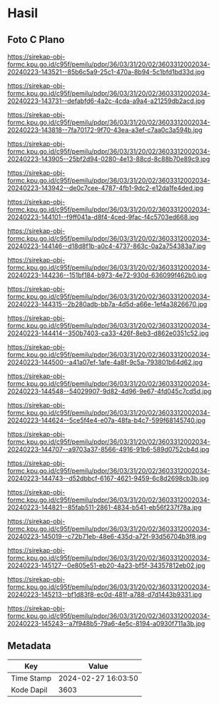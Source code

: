 # Hasil

## Foto C Plano

https://sirekap-obj-formc.kpu.go.id/c95f/pemilu/pdpr/36/03/31/20/02/3603312002034-20240223-143521--85b6c5a9-25c1-470a-8b94-5c1bfd1bd33d.jpg

https://sirekap-obj-formc.kpu.go.id/c95f/pemilu/pdpr/36/03/31/20/02/3603312002034-20240223-143731--defabfd6-4a2c-4cda-a9a4-a21259db2acd.jpg

https://sirekap-obj-formc.kpu.go.id/c95f/pemilu/pdpr/36/03/31/20/02/3603312002034-20240223-143818--7fa70172-9f70-43ea-a3ef-c7aa0c3a594b.jpg

https://sirekap-obj-formc.kpu.go.id/c95f/pemilu/pdpr/36/03/31/20/02/3603312002034-20240223-143905--25bf2d94-0280-4e13-88cd-8c88b70e89c9.jpg

https://sirekap-obj-formc.kpu.go.id/c95f/pemilu/pdpr/36/03/31/20/02/3603312002034-20240223-143942--de0c7cee-4787-4fb1-9dc2-e12da1fe4ded.jpg

https://sirekap-obj-formc.kpu.go.id/c95f/pemilu/pdpr/36/03/31/20/02/3603312002034-20240223-144101--f9ff041a-d8f4-4ced-9fac-f4c5703ed668.jpg

https://sirekap-obj-formc.kpu.go.id/c95f/pemilu/pdpr/36/03/31/20/02/3603312002034-20240223-144146--d18d8f1b-a0c4-4737-863c-0a2a754383a7.jpg

https://sirekap-obj-formc.kpu.go.id/c95f/pemilu/pdpr/36/03/31/20/02/3603312002034-20240223-144236--151bf184-b973-4e72-930d-636099f462b0.jpg

https://sirekap-obj-formc.kpu.go.id/c95f/pemilu/pdpr/36/03/31/20/02/3603312002034-20240223-144315--2b280adb-bb7a-4d5d-a66e-1ef4a3826670.jpg

https://sirekap-obj-formc.kpu.go.id/c95f/pemilu/pdpr/36/03/31/20/02/3603312002034-20240223-144414--350b7403-ca33-426f-8eb3-d862e0351c52.jpg

https://sirekap-obj-formc.kpu.go.id/c95f/pemilu/pdpr/36/03/31/20/02/3603312002034-20240223-144500--a41a07ef-1afe-4a8f-9c5a-793801b64d62.jpg

https://sirekap-obj-formc.kpu.go.id/c95f/pemilu/pdpr/36/03/31/20/02/3603312002034-20240223-144548--54029907-9d82-4d96-9e67-4fd045c7cd5d.jpg

https://sirekap-obj-formc.kpu.go.id/c95f/pemilu/pdpr/36/03/31/20/02/3603312002034-20240223-144624--5ce5f4e4-e07a-48fa-b4c7-599f68145740.jpg

https://sirekap-obj-formc.kpu.go.id/c95f/pemilu/pdpr/36/03/31/20/02/3603312002034-20240223-144707--a9703a37-8566-4916-91b6-589d0752cb4d.jpg

https://sirekap-obj-formc.kpu.go.id/c95f/pemilu/pdpr/36/03/31/20/02/3603312002034-20240223-144743--d52dbbcf-6167-4621-9459-6c8d2698cb3b.jpg

https://sirekap-obj-formc.kpu.go.id/c95f/pemilu/pdpr/36/03/31/20/02/3603312002034-20240223-144821--85fab511-2861-4834-b541-eb56f237f78a.jpg

https://sirekap-obj-formc.kpu.go.id/c95f/pemilu/pdpr/36/03/31/20/02/3603312002034-20240223-145019--c72b71eb-48e6-435d-a72f-93d56704b3f8.jpg

https://sirekap-obj-formc.kpu.go.id/c95f/pemilu/pdpr/36/03/31/20/02/3603312002034-20240223-145127--0e805e51-eb20-4a23-bf5f-34357812eb02.jpg

https://sirekap-obj-formc.kpu.go.id/c95f/pemilu/pdpr/36/03/31/20/02/3603312002034-20240223-145213--bf1d83f8-ec0d-481f-a788-d7d1443b9331.jpg

https://sirekap-obj-formc.kpu.go.id/c95f/pemilu/pdpr/36/03/31/20/02/3603312002034-20240223-145243--a7f948b5-79a6-4e5c-8194-a0930f711a3b.jpg


## Metadata

| Key        | Value               |
| ---------- | ------------------- |
| Time Stamp | 2024-02-27 16:03:50 |
| Kode Dapil | 3603                |



